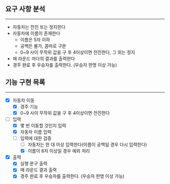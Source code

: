## 요구 사항 분석
<hr>

- 자동차는 전진 또는 정지한다
- 자동차에 이름이 존재한다  
  - 이름은 5자 이하  
  - 공백은 불가, 콤마로 구분  
  - 0~9 사이 무작위 값을 구 후 4이상이면 전진한다, 그 외는 정지
- 매 라운드 마다의 결과를 출력한다
- 경주 완료 후 우승자를 출력한다. (우승자 한명 이상 가능)

## 기능 구현 목록
<hr>

- [x] 자동차 이동    
  - [x] 경주 기능      
  - [x] 0~9 사이 무작위 값을 구 후 4이상이면 전진한다
- [ ] 입력    
  - [x] 몇 번 이동할 것인지 입력    
  - [x] 자동차 이름 입력    
  - [ ] 입력에 대한 검증      
    - [ ] 자동차는 한 대 이상 입력한다(이름이 공백일 경우 다시 입력한다) 
    - [x] 이름이 6자 이상일 경우 예외 처리
- [x] 출력
  - [x] 실행 문구 출력  
  - [x] 매 라운드 결과 출력  
  - [x] 경주 완료 후 우승자를 출력한다. (우승자 한명 이상 가능)